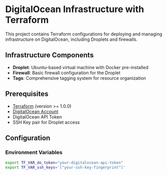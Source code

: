 # DigitalOcean Infrastructure with Terraform

This project contains Terraform configurations for deploying and managing infrastructure on DigitalOcean, including Droplets and firewalls.

## Infrastructure Components

- **Droplet**: Ubuntu-based virtual machine with Docker pre-installed
- **Firewall**: Basic firewall configuration for the Droplet
- **Tags**: Comprehensive tagging system for resource organization

## Prerequisites

- [Terraform](https://www.terraform.io/downloads.html) (version >= 1.0.0)
- [DigitalOcean Account](https://cloud.digitalocean.com/registrations/new)
- DigitalOcean API Token
- SSH Key pair for Droplet access

## Configuration

### Environment Variables

```bash
export TF_VAR_do_token="your-digitalocean-api-token"
export TF_VAR_ssh_keys='["your-ssh-key-fingerprint"]'
```